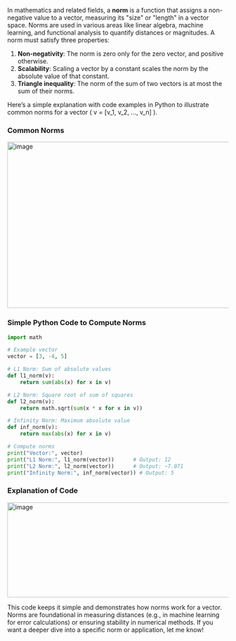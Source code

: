 In mathematics and related fields, a **norm** is a function that assigns a non-negative value to a vector, measuring its "size" or "length" in a vector space. Norms are used in various areas like linear algebra, machine learning, and functional analysis to quantify distances or magnitudes. A norm must satisfy three properties:
1. **Non-negativity**: The norm is zero only for the zero vector, and positive otherwise.
2. **Scalability**: Scaling a vector by a constant scales the norm by the absolute value of that constant.
3. **Triangle inequality**: The norm of the sum of two vectors is at most the sum of their norms.

Here’s a simple explanation with code examples in Python to illustrate common norms for a vector \( v = [v_1, v_2, ..., v_n] \).

### Common Norms
<img width="950" height="378" alt="image" src="https://github.com/user-attachments/assets/e8bbe6bf-2cfc-40b6-8c0c-cc65e2f1a6dd" />


### Simple Python Code to Compute Norms
```python
import math

# Example vector
vector = [3, -4, 5]

# L1 Norm: Sum of absolute values
def l1_norm(v):
    return sum(abs(x) for x in v)

# L2 Norm: Square root of sum of squares
def l2_norm(v):
    return math.sqrt(sum(x * x for x in v))

# Infinity Norm: Maximum absolute value
def inf_norm(v):
    return max(abs(x) for x in v)

# Compute norms
print("Vector:", vector)
print("L1 Norm:", l1_norm(vector))      # Output: 12
print("L2 Norm:", l2_norm(vector))      # Output: ~7.071
print("Infinity Norm:", inf_norm(vector)) # Output: 5
```

### Explanation of Code
<img width="824" height="216" alt="image" src="https://github.com/user-attachments/assets/551582aa-eefe-4774-bac8-9e399483e15f" />


This code keeps it simple and demonstrates how norms work for a vector. Norms are foundational in measuring distances (e.g., in machine learning for error calculations) or ensuring stability in numerical methods. If you want a deeper dive into a specific norm or application, let me know!

